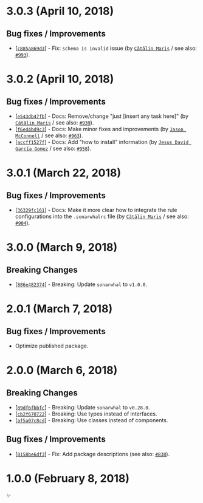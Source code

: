 # 3.0.3 (April 10, 2018)

## Bug fixes / Improvements

* [[`c885a869d3`](https://github.com/sonarwhal/sonarwhal/commit/c885a869d31398f94fc0d5f5963d9b1256d17470)] - Fix: `schema is invalid` issue (by [`Cătălin Mariș`](https://github.com/alrra) / see also: [`#993`](https://github.com/sonarwhal/sonarwhal/issues/993)).


# 3.0.2 (April 10, 2018)

## Bug fixes / Improvements

* [[`e543db47fb`](https://github.com/sonarwhal/sonarwhal/commit/e543db47fbfcf857fb3d7000d9334c4e64ebeb12)] - Docs: Remove/change "just [insert any task here]" (by [`Cătălin Mariș`](https://github.com/alrra) / see also: [`#939`](https://github.com/sonarwhal/sonarwhal/issues/939)).
* [[`f6ed4bd9c3`](https://github.com/sonarwhal/sonarwhal/commit/f6ed4bd9c3c623779c09753a6ff7f693c3f62910)] - Docs: Make minor fixes and improvements (by [`Jason McConnell`](https://github.com/Maggers) / see also: [`#963`](https://github.com/sonarwhal/sonarwhal/issues/963)).
* [[`accff1527f`](https://github.com/sonarwhal/sonarwhal/commit/accff1527f07e4cb932cb79bf90ceadacbef0620)] - Docs: Add "how to install" information (by [`Jesus David García Gomez`](https://github.com/sarvaje) / see also: [`#958`](https://github.com/sonarwhal/sonarwhal/issues/958)).


# 3.0.1 (March 22, 2018)

## Bug fixes / Improvements

* [[`36329fc161`](https://github.com/sonarwhal/sonarwhal/commit/36329fc161d90e8cf1b593d6fcde7262f3ceabae)] - Docs: Make it more clear how to integrate the rule configurations into the `.sonarwhalrc` file (by [`Cătălin Mariș`](https://github.com/alrra) / see also: [`#904`](https://github.com/sonarwhal/sonarwhal/issues/904)).


# 3.0.0 (March 9, 2018)

## Breaking Changes

* [[`886e482374`](https://github.com/sonarwhal/sonarwhal/commit/886e482374239974b06c1dad932a7d3324e9de9a)] - Breaking: Update `sonarwhal` to `v1.0.0`.


# 2.0.1 (March 7, 2018)

## Bug fixes / Improvements

* Optimize published package.


# 2.0.0 (March 6, 2018)

## Breaking Changes

* [[`89df6fbbfc`](https://github.com/sonarwhal/sonarwhal/commit/89df6fbbfcb6be936a12c77fe932a7ccc0e35d73)] - Breaking: Update `sonarwhal` to `v0.28.0`.
* [[`cb2f670722`](https://github.com/sonarwhal/sonarwhal/commit/cb2f67072276cfe624cf60bf2381eb6cb1ef5a16)] - Breaking: Use types instead of interfaces.
* [[`af5a07c8cd`](https://github.com/sonarwhal/sonarwhal/commit/af5a07c8cd825d5b41bf65444d78a83e743875b9)] - Breaking: Use classes instead of components.

## Bug fixes / Improvements

* [[`0158be6df3`](https://github.com/sonarwhal/sonarwhal/commit/0158be6df36e9aa1268f4b5f9cafaf3b4e45ffef)] - Fix: Add package descriptions (see also: [`#838`](https://github.com/sonarwhal/sonarwhal/issues/838)).


# 1.0.0 (February 8, 2018)

✨
